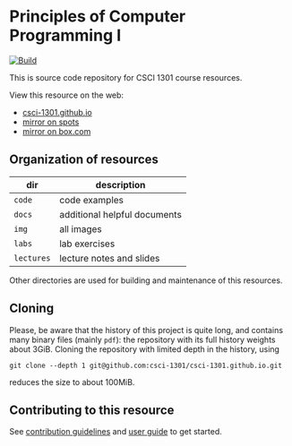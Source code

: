 # Principles of Computer Programming I

[![Build](https://github.com/csci-1301/csci-1301.github.io/actions/workflows/build.yaml/badge.svg)](https://github.com/csci-1301/csci-1301.github.io/actions/workflows/build.yaml)

This is source code repository for CSCI 1301 course resources.

View this resource on the web:

- [csci-1301.github.io](https://csci-1301.github.io)
- [mirror on spots](https://spots.augusta.edu/caubert/teaching/csci-1301/)
- [mirror on box.com](https://augustauniversity.box.com/s/omis1adqth97bouvwxfwmlhwyiv6gwo1)

## Organization of resources

| dir | description |
--- | ---
| `code` | code examples |
| `docs` | additional helpful documents |
| `img` | all images |
| `labs` | lab exercises |
| `lectures` | lecture notes and slides |

Other directories are used for building and maintenance of this resources.

## Cloning

Please, be aware that the history of this project is quite long, and contains many binary files (mainly `pdf`): the repository with its full history weights about 3GiB.
Cloning the repository with limited depth in the history, using
```
git clone --depth 1 git@github.com:csci-1301/csci-1301.github.io.git
```
reduces the size to about 100MiB.

## Contributing to this resource

See [contribution guidelines](https://csci-1301.github.io/contributing) and [user guide](https://csci-1301.github.io/user_guide) to get started.

